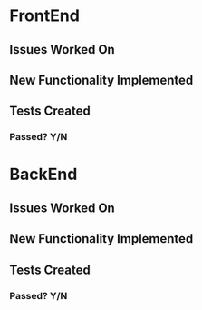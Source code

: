 # FrontEnd
## Issues Worked On

## New Functionality Implemented

## Tests Created

### Passed? Y/N


# BackEnd
## Issues Worked On

## New Functionality Implemented

## Tests Created

### Passed? Y/N
